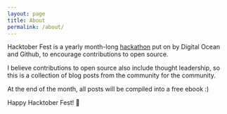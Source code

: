 ```yaml
---
layout: page
title: About
permalink: /about/
---
```


Hacktober Fest is a yearly month-long [hackathon](https://hacktoberfest.digitalocean.com/) put on by Digital Ocean and Github, to encourage contributions to open source.

I believe contributions to open source also include thought leadership, so this is a collection of blog posts from the community for the community.

At the end of the month, all posts will be compiled into a free ebook :)

Happy Hacktober Fest! 🎃